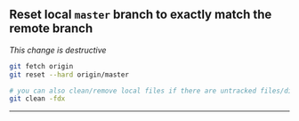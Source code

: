 Reset local `master` branch to exactly match the remote branch
----

*This change is destructive*
``` sh
git fetch origin
git reset --hard origin/master

# you can also clean/remove local files if there are untracked files/directories
git clean -fdx
```

---
